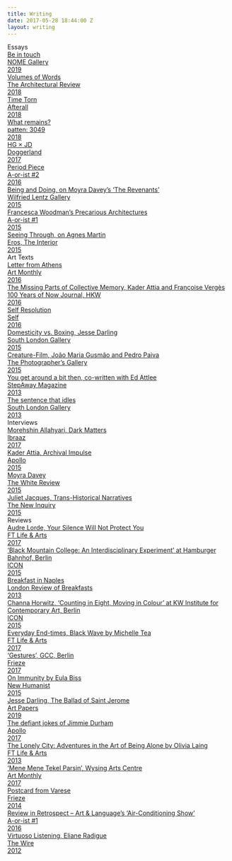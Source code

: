 ```yaml
---
title: Writing
date: 2017-05-28 18:44:00 Z
layout: writing
---
```


<div class="sw-row">
	<div class="sw-heading">Essays</div>
</div>

<div class="sw-row">
	<a href="http://nomegallery.com/chapter/be-in-touch/?exh=2444&order=0&fbclid=IwAR2QN5v4raWqVgeE-aDUYPn-RhFJSer4jSGR8NXeU2o8dPZOB3WaN-jY8f0">
	<div class="sw-title">Be in touch</div>
	<div class="sw-publication">NOME Gallery</div>
	<div class="sw-year">2019</div>
	</a>
</div> 

<div class="sw-row">
	<a href="https://www.architectural-review.com/magazines/the-ar-december-2018/january-2019-book-issue/10038331.article?blocktitle=Latest-issue&contentID=17899">
	<div class="sw-title">Volumes of Words</div>
	<div class="sw-publication">The Architectural Review</div>
	<div class="sw-year">2018</div>
	</a>
</div> 

<div class="sw-row">
	<a href="https://www.afterall.org/journal/issue.46/time-torn">
	<div class="sw-title">Time Torn</div>
	<div class="sw-publication">Afterall</div>
	<div class="sw-year">2018</div>
	</a>
</div> 


<div class="sw-row">
	<a href="https://issuu.com/555-5555/docs/patten-3049">
	<div class="sw-title">What remains?</div>
	<div class="sw-publication">patten: 3049</div>
	<div class="sw-year">2018</div>
	</a>
</div> 

<div class="sw-row">
	<a href="/docs/HGxJD.pdf">
	<div class="sw-title">HG &times; JD</div>
	<div class="sw-publication">Doggerland</div>
	<div class="sw-year">2017</div>
	</a>
</div>

<div class="sw-row">
	<a href="/docs/period-piece.pdf">
	<div class="sw-title">Period Piece</div>
	<div class="sw-publication">A-or-ist #2</div>
	<div class="sw-year">2016</div>
	</a>
</div>

<div class="sw-row">
	<a href="/docs/BeingandDoing_LesRevenants.pdf">
	<div class="sw-title">Being and Doing, on Moyra Davey’s
 ‘The Revenants’</div>
	<div class="sw-publication">Wilfried Lentz Gallery</div>
	<div class="sw-year">2015</div>
	</a>
</div>

<div class="sw-row">
	<a href="/docs/Francesca-Woodmans-Precarious-Architectures.pdf">
	<div class="sw-title">Francesca Woodman’s Precarious Architectures</div>
	<div class="sw-publication">A-or-ist #1</div>
	<div class="sw-year">2015</div>
	</a>
</div>

<div class="sw-row">
	<a href="/docs/SeeingThroughEROS.pdf">
	<div class="sw-title">Seeing Through, on Agnes Martin</div>
	<div class="sw-publication">Eros, The Interior</div>
	<div class="sw-year">2015</div>
	</a>
</div>

<div class="sw-row">
<div class="sw-heading">Art Texts</div>
</div>

<div class="sw-row">
	<a href="/docs/LETTER-FROM-ATHENS.pdf">
	<div class="sw-title">Letter from Athens</div>
	<div class="sw-publication">Art Monthly</div>
	<div class="sw-year">2016</div>
	</a>
</div>

<div class="sw-row">
	<a href="http://journal.hkw.de/en/fehlende-teile-im-kollektiven-gedaechtnis/">
	<div class="sw-title">The Missing Parts of Collective Memory, Kader Attia and Françoise Vergès</div>
	<div class="sw-publication">100 Years of Now Journal, HKW</div>
	<div class="sw-year">2016</div>
	</a>
</div>

<div class="sw-row">
	<a href="../self-resolution.html">
	<div class="sw-title">Self Resolution</div>
	<div class="sw-publication">Self</div>
	<div class="sw-year">2016</div>
	</a>
</div>

<div class="sw-row">
	<a href="../domesticity-vs-boxing.html">
	<div class="sw-title">Domesticity vs. Boxing, Jesse Darling</div>
	<div class="sw-publication">South London Gallery</div>
	<div class="sw-year">2015</div>
	</a>
</div>

<div class="sw-row">
	<a href="https://thephotographersgalleryblog.org.uk/2015/01/12/creature-film-joao-maria-gusmao-and-pedro-paiva/">
	<div class="sw-title">Creature-Film, João Maria Gusmão and Pedro Paiva</div>
	<div class="sw-publication">The Photographer’s Gallery</div>
	<div class="sw-year">2015</div>
	</a>
</div>

<div class="sw-row">
	<a href="/docs/you-get-around-a-bit.pdf">
	<div class="sw-title">You get around a bit then, co-written with Ed Attlee</div>
	<div class="sw-publication">StepAway Magazine</div>
	<div class="sw-year">2013</div>
	</a>
</div>

<div class="sw-row">
	<a href="/docs/Thesentencethatidles.pdf">
	<div class="sw-title">The sentence that idles</div>
	<div class="sw-publication">South London Gallery </div>
	<div class="sw-year">2013</div>
	</a>
</div>

<div class="sw-row">
<div class="sw-heading">Interviews</div>
</div>

<div class="sw-row">
	<a href="http://www.ibraaz.org/interviews/210">
	<div class="sw-title">Morehshin Allahyari, Dark Matters</div>
	<div class="sw-publication">Ibraaz</div>
	<div class="sw-year">2017</div>
	</a>
</div>

<div class="sw-row">
	<a href="https://www.apollo-magazine.com/archival-impulse-an-interview-with-kader-attia/">
	<div class="sw-title">Kader Attia, Archival Impulse</div>
	<div class="sw-publication">Apollo</div>
	<div class="sw-year">2015</div>
	</a>
</div>

<div class="sw-row">
	<a href="http://www.thewhitereview.org/interviews/interview-with-moyra-davey/">
	<div class="sw-title">Moyra Davey</div>
	<div class="sw-publication">The White Review</div>
	<div class="sw-year">2015</div>
	</a>
</div>

<div class="sw-row">
	<a href="http://thenewinquiry.com/features/trans-historical-narratives/">
	<div class="sw-title">Juliet Jacques, Trans-Historical Narratives</div>
	<div class="sw-publication">The New Inquiry</div>
	<div class="sw-year">2015</div>
	</a>
</div>

<div class="sw-row">
<div class="sw-heading">Reviews</div>
</div>

<div class="sw-row">
	<a href="/docs/AUDRE LORDE Long.pdf">
	<div class="sw-title">Audre Lorde, Your Silence Will Not Protect You</div>
	<div class="sw-publication">FT Life & Arts</div>
	<div class="sw-year">2017</div>
	</a>
</div> 

<div class="sw-row">
	<a href="/docs/Black-Mountainreview.pdf">
	<div class="sw-title">‘Black Mountain College: An Interdisciplinary Experiment’ at Hamburger Bahnhof, Berlin</div>
	<div class="sw-publication">ICON</div>
	<div class="sw-year">2015</div>
	</a>
</div>

<div class="sw-row">
	<a href="http://londonreviewofbreakfasts.blogspot.gr/2013/07/special-dispatch-breakfast-in-naples.html">
	<div class="sw-title">Breakfast in Naples</div>
	<div class="sw-publication">London Review of Breakfasts</div>
	<div class="sw-year">2013</div>
	</a>
</div>

<div class="sw-row">
	<a href="https://www.iconeye.com/opinion/review/item/11985-channa-horwitz-counting-in-eight-moving-in-colour">
	<div class="sw-title">Channa Horwitz, ‘Counting in Eight, Moving in Colour’ at KW Institute for Contemporary Art, Berlin</div>
	<div class="sw-publication">ICON</div>
	<div class="sw-year">2015</div>
	</a>
</div>

<div class="sw-row">
	<a href="https://www.ft.com/content/c2e7ec00-efb8-11e6-ba01-119a44939bb6">
	<div class="sw-title">Everyday End-times, Black Wave by Michelle Tea</div>
	<div class="sw-publication">FT Life & Arts</div>
	<div class="sw-year">2017</div>
	</a>
</div>

<div class="sw-row">
	<a href="https://frieze.com/article/gcc">
	<div class="sw-title">‘Gestures’, GCC, Berlin</div>
	<div class="sw-publication">Frieze</div>
	<div class="sw-year">2017</div>
	</a>
</div>

<div class="sw-row">
	<a href="https://newhumanist.org.uk/articles/4915/bodies-and-antibodies">
	<div class="sw-title">On Immunity by Eula Biss</div>
	<div class="sw-publication">New Humanist</div>
	<div class="sw-year">2015</div>
	</a>
</div>

<div class="sw-row">
	<a href="https://www.artpapers.org/jesse-darling-the-ballad-of-saint-jerome/">
	<div class="sw-title">Jesse Darling, The Ballad of Saint Jerome</div>
	<div class="sw-publication">Art Papers</div>
	<div class="sw-year">2019</div>
	</a>
</div> 

<div class="sw-row">
	<a href="https://www.apollo-magazine.com/the-defiant-jokes-of-jimmie-durham/">
	<div class="sw-title">The defiant jokes of Jimmie Durham</div>
	<div class="sw-publication">Apollo</div>
	<div class="sw-year">2017</div>
	</a>
</div> 

<div class="sw-row">
	<a href="https://www.ft.com/content/e4581a20-e60b-11e5-a09b-1f8b0d268c39">
	<div class="sw-title">The Lonely City: Adventures in the Art of Being Alone by Olivia Laing</div>
	<div class="sw-publication">FT Life & Arts</div>
	<div class="sw-year">2013</div>
	</a>
</div>

<div class="sw-row">
	<a href="http://bravenewwhat.tumblr.com/post/163209586997/art-monthly-review-of-mene-mene-tekel-parsin-by">
	<div class="sw-title">‘Mene Mene Tekel Parsin’, Wysing Arts Centre</div>
	<div class="sw-publication">Art Monthly</div>
	<div class="sw-year">2017</div>
	</a>
</div>

<div class="sw-row">
	<a href="/docs/PostcardfromVarese.pdf">
	<div class="sw-title">Postcard from Varese</div>
	<div class="sw-publication">Frieze</div>
	<div class="sw-year">2014</div>
	</a>
</div>

<div class="sw-row">
	<a href="/docs/Air-Conditioning.pdf">
	<div class="sw-title">Review in Retrospect – Art & Language’s ‘Air-Conditioning Show’</div>
	<div class="sw-publication">A-or-ist #1</div>
	<div class="sw-year">2016</div>
	</a>
</div>

<div class="sw-row">
	<a href="http://hannah-gregory.tumblr.com/post/32116709274/virtuoso-listening">
	<div class="sw-title">Virtuoso Listening, Eliane Radigue</div>
	<div class="sw-publication">The Wire</div>
	<div class="sw-year">2012</div>
	</a>
</div>